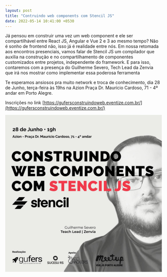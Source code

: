 ```yaml
---
layout: post
title: "Contruindo web components com Stencil JS"
date: 2022-05-14 10:41:00 +0530
---
```


Já pensou em construir uma vez um web component e ele ser compartilhável entre React JS, Angular e Vue 2 e 3 ao mesmo tempo? Não é sonho de frontend não, isso já é realidade entre nós. Em nossa retomada aos encontros presenciais, vamos falar de Stencil JS um compilador que auxilia na construção e no compartilhamento de componentes customizados entre projetos, independente do framework. E para isso, contaremos com a presença do Guilherme Severo, Tech Lead da Zenvia que irá nos mostrar como implementar essa poderosa ferramenta

Te esperamos ansiosos pra muito network e troca de conhecimento, dia 28 de Junho, terça-feira às 19hs na Azion Praça Dr. Maurício Cardoso, 71 - 4º andar em Porto Alegre.

Inscrições no link
[https://gufersconstruindoweb.eventize.com.br/](https://gufersconstruindoweb.eventize.com.br/)

![Contruindo web components com Stencil JS](/assets/images/220517.jpeg)
